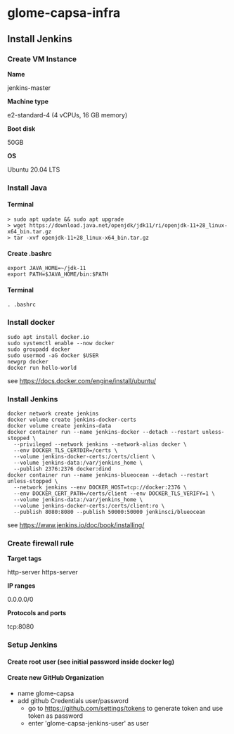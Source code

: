 # glome-capsa-infra

## Install Jenkins

### Create VM Instance

**Name**

jenkins-master

**Machine type**

e2-standard-4 (4 vCPUs, 16 GB memory)

**Boot disk**

50GB

**OS**

Ubuntu 20.04 LTS

### Install Java
#### Terminal
```
> sudo apt update && sudo apt upgrade
> wget https://download.java.net/openjdk/jdk11/ri/openjdk-11+28_linux-x64_bin.tar.gz
> tar -xvf openjdk-11+28_linux-x64_bin.tar.gz
```

#### Create .bashrc
```
export JAVA_HOME=~/jdk-11
export PATH=$JAVA_HOME/bin:$PATH
```

#### Terminal
```
. .bashrc
```

### Install docker
```
sudo apt install docker.io
sudo systemctl enable --now docker
sudo groupadd docker
sudo usermod -aG docker $USER
newgrp docker
docker run hello-world
```
see https://docs.docker.com/engine/install/ubuntu/

### Install Jenkins
```
docker network create jenkins
docker volume create jenkins-docker-certs
docker volume create jenkins-data
docker container run --name jenkins-docker --detach --restart unless-stopped \
  --privileged --network jenkins --network-alias docker \
  --env DOCKER_TLS_CERTDIR=/certs \
  --volume jenkins-docker-certs:/certs/client \
  --volume jenkins-data:/var/jenkins_home \
  --publish 2376:2376 docker:dind 
docker container run --name jenkins-blueocean --detach --restart unless-stopped \
  --network jenkins --env DOCKER_HOST=tcp://docker:2376 \
  --env DOCKER_CERT_PATH=/certs/client --env DOCKER_TLS_VERIFY=1 \
  --volume jenkins-data:/var/jenkins_home \
  --volume jenkins-docker-certs:/certs/client:ro \
  --publish 8080:8080 --publish 50000:50000 jenkinsci/blueocean
```
see https://www.jenkins.io/doc/book/installing/

###  Create firewall rule 

**Target tags**

http-server https-server

**IP ranges**

0.0.0.0/0

**Protocols and ports**

tcp:8080 

### Setup Jenkins

#### Create root user (see initial password inside docker log)

#### Create new GitHub Organization

- name glome-capsa
- add github Credentials user/password 
    - go to https://github.com/settings/tokens to generate token and use token as password
    - enter 'glome-capsa-jenkins-user' as user
    

